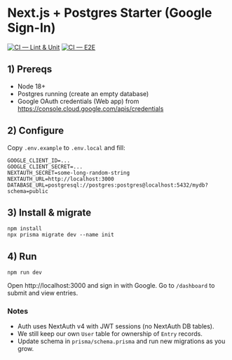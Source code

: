 # Next.js + Postgres Starter (Google Sign-In)

[![CI — Lint & Unit](https://img.shields.io/github/actions/workflow/status/iceerpgeorgia/ice-erp/ci-unit.yml?branch=main&label=CI%20%E2%80%94%20Lint%20%26%20Unit)](https://github.com/iceerpgeorgia/ice-erp/actions/workflows/ci-unit.yml)
[![CI — E2E](https://img.shields.io/github/actions/workflow/status/iceerpgeorgia/ice-erp/ci-e2e.yml?branch=main&label=CI%20%E2%80%94%20E2E)](https://github.com/iceerpgeorgia/ice-erp/actions/workflows/ci-e2e.yml)

## 1) Prereqs
- Node 18+
- Postgres running (create an empty database)
- Google OAuth credentials (Web app) from https://console.cloud.google.com/apis/credentials

## 2) Configure
Copy `.env.example` to `.env.local` and fill:
```
GOOGLE_CLIENT_ID=...
GOOGLE_CLIENT_SECRET=...
NEXTAUTH_SECRET=some-long-random-string
NEXTAUTH_URL=http://localhost:3000
DATABASE_URL=postgresql://postgres:postgres@localhost:5432/mydb?schema=public
```

## 3) Install & migrate
```
npm install
npx prisma migrate dev --name init
```

## 4) Run
```
npm run dev
```

Open http://localhost:3000 and sign in with Google.
Go to `/dashboard` to submit and view entries.

### Notes
- Auth uses NextAuth v4 with JWT sessions (no NextAuth DB tables).
- We still keep our own `User` table for ownership of `Entry` records.
- Update schema in `prisma/schema.prisma` and run new migrations as you grow.
